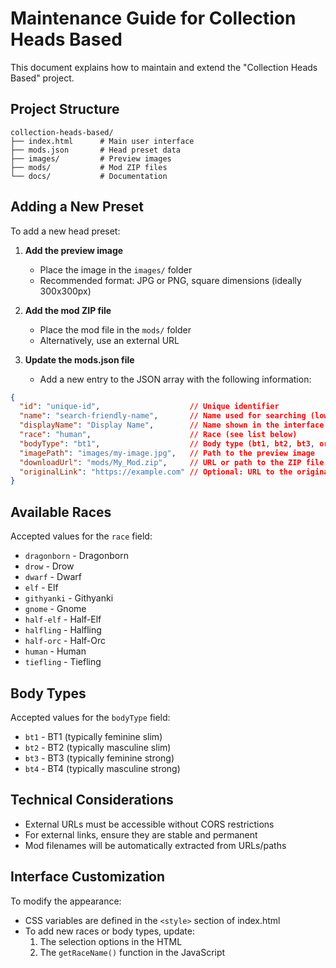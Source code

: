 # Maintenance Guide for Collection Heads Based

This document explains how to maintain and extend the "Collection Heads Based" project.

## Project Structure

```
collection-heads-based/
├── index.html      # Main user interface
├── mods.json       # Head preset data
├── images/         # Preview images
├── mods/           # Mod ZIP files
└── docs/           # Documentation
```

## Adding a New Preset

To add a new head preset:

1. **Add the preview image**
   - Place the image in the `images/` folder
   - Recommended format: JPG or PNG, square dimensions (ideally 300x300px)

2. **Add the mod ZIP file**
   - Place the mod file in the `mods/` folder
   - Alternatively, use an external URL

3. **Update the mods.json file**
   - Add a new entry to the JSON array with the following information:

```json
{
  "id": "unique-id",                    // Unique identifier
  "name": "search-friendly-name",       // Name used for searching (lowercase)
  "displayName": "Display Name",        // Name shown in the interface
  "race": "human",                      // Race (see list below)
  "bodyType": "bt1",                    // Body type (bt1, bt2, bt3, or bt4)
  "imagePath": "images/my-image.jpg",   // Path to the preview image
  "downloadUrl": "mods/My_Mod.zip",     // URL or path to the ZIP file
  "originalLink": "https://example.com" // Optional: URL to the original mod (can be omitted)
}
```

## Available Races

Accepted values for the `race` field:
- `dragonborn` - Dragonborn
- `drow` - Drow
- `dwarf` - Dwarf
- `elf` - Elf
- `githyanki` - Githyanki
- `gnome` - Gnome
- `half-elf` - Half-Elf
- `halfling` - Halfling
- `half-orc` - Half-Orc
- `human` - Human
- `tiefling` - Tiefling

## Body Types

Accepted values for the `bodyType` field:
- `bt1` - BT1 (typically feminine slim)
- `bt2` - BT2 (typically masculine slim)
- `bt3` - BT3 (typically feminine strong)
- `bt4` - BT4 (typically masculine strong)

## Technical Considerations

- External URLs must be accessible without CORS restrictions
- For external links, ensure they are stable and permanent
- Mod filenames will be automatically extracted from URLs/paths

## Interface Customization

To modify the appearance:
- CSS variables are defined in the `<style>` section of index.html
- To add new races or body types, update:
  1. The selection options in the HTML
  2. The `getRaceName()` function in the JavaScript